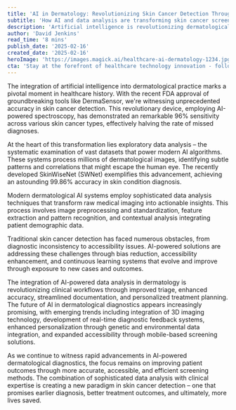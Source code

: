 ```yaml
---
title: 'AI in Dermatology: Revolutionizing Skin Cancer Detection Through Data Analysis'
subtitle: 'How AI and data analysis are transforming skin cancer screening'
description: 'Artificial intelligence is revolutionizing dermatological practice with groundbreaking tools like DermaSensor achieving 96% sensitivity in skin cancer detection. Through sophisticated data analysis and machine learning, modern AI systems are transforming diagnostic accuracy and patient care.'
author: 'David Jenkins'
read_time: '8 mins'
publish_date: '2025-02-16'
created_date: '2025-02-16'
heroImage: 'https://images.magick.ai/healthcare-ai-dermatology-1234.jpg'
cta: 'Stay at the forefront of healthcare technology innovation - follow us on LinkedIn for the latest updates on AI advancements in medical diagnostics and dermatology.'
---
```


The integration of artificial intelligence into dermatological practice marks a pivotal moment in healthcare history. With the recent FDA approval of groundbreaking tools like DermaSensor, we're witnessing unprecedented accuracy in skin cancer detection. This revolutionary device, employing AI-powered spectroscopy, has demonstrated an remarkable 96% sensitivity across various skin cancer types, effectively halving the rate of missed diagnoses.

At the heart of this transformation lies exploratory data analysis – the systematic examination of vast datasets that power modern AI algorithms. These systems process millions of dermatological images, identifying subtle patterns and correlations that might escape the human eye. The recently developed SkinWiseNet (SWNet) exemplifies this advancement, achieving an astounding 99.86% accuracy in skin condition diagnosis.

Modern dermatological AI systems employ sophisticated data analysis techniques that transform raw medical imaging into actionable insights. This process involves image preprocessing and standardization, feature extraction and pattern recognition, and contextual analysis integrating patient demographic data.

Traditional skin cancer detection has faced numerous obstacles, from diagnostic inconsistency to accessibility issues. AI-powered solutions are addressing these challenges through bias reduction, accessibility enhancement, and continuous learning systems that evolve and improve through exposure to new cases and outcomes.

The integration of AI-powered data analysis in dermatology is revolutionizing clinical workflows through improved triage, enhanced accuracy, streamlined documentation, and personalized treatment planning. The future of AI in dermatological diagnostics appears increasingly promising, with emerging trends including integration of 3D imaging technology, development of real-time diagnostic feedback systems, enhanced personalization through genetic and environmental data integration, and expanded accessibility through mobile-based screening solutions.

As we continue to witness rapid advancements in AI-powered dermatological diagnostics, the focus remains on improving patient outcomes through more accurate, accessible, and efficient screening methods. The combination of sophisticated data analysis with clinical expertise is creating a new paradigm in skin cancer detection – one that promises earlier diagnosis, better treatment outcomes, and ultimately, more lives saved.